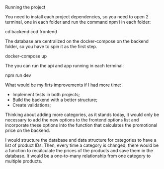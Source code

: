 Running the project

You need to install each project dependencies, so you need to open 2 terminal, one in each folder and run the command npm i in each folder:

cd backend 
cod frontend

The database are centralized on the docker-compose on the backend folder, so you have to spin it as the first step.

docker-compose up

The you can run the api and app running in each terminal:

npm run dev


What would be my firts improvements if I had more time:

- Implement tests in both projects;
- Build the backend with a better structure;
- Create validations;


Thinking about adding more categories, as it stands today, it would only be necessary to add the new options to the frontend options list and incorporate these options into the function that calculates the promotional price on the backend.

I would structure the database and data structure for categories to have a list of product IDs. Then, every time a category is changed, there would be a function to recalculate the prices of the products and save them in the database.
It would be a one-to-many relationship from one category to multiple products.